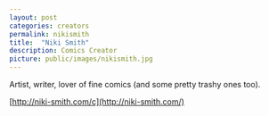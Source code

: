 ```yaml
---
layout: post
categories: creators
permalink: nikismith
title:  "Niki Smith"
description: Comics Creator
picture: public/images/nikismith.jpg
---
```


Artist, writer, lover of fine comics (and some pretty trashy ones too).

[http://niki-smith.com/c](http://niki-smith.com/)
